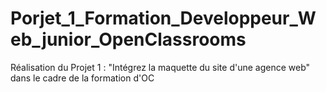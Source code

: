# Porjet_1_Formation_Developpeur_Web_junior_OpenClassrooms
Réalisation du Projet 1 : "Intégrez la maquette du site d'une agence web" dans le cadre de la formation d'OC
